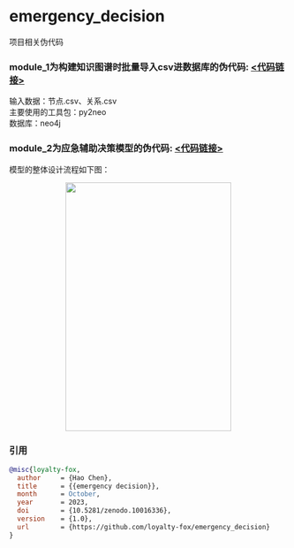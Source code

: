 emergency_decision
=======
项目相关伪代码

### module_1为构建知识图谱时批量导入csv进数据库的伪代码:  [<代码链接>](https://github.com/loyalty-fox/emergency_decision/blob/main/module_1)
输入数据：节点.csv、关系.csv <br>
主要使用的工具包：py2neo <br>
数据库：neo4j <br>

### module_2为应急辅助决策模型的伪代码:  [<代码链接>](https://github.com/loyalty-fox/emergency_decision/blob/main/module_1)
模型的整体设计流程如下图：<br>
<div align=center><img src="https://github.com/loyalty-fox/emergency_decision/assets/56210508/0f813d24-5f48-427d-a8e0-7ee725d3ffcf" width="300" height="450" /></div>

### 引用
```bibtex
@misc{loyalty-fox,
  author     = {Hao Chen},
  title      = {{emergency decision}},
  month      = October,
  year       = 2023,
  doi        = {10.5281/zenodo.10016336},
  version    = {1.0},
  url        = {https://github.com/loyalty-fox/emergency_decision}
}
```

